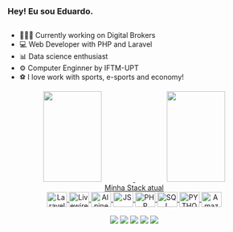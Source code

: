 ###  Hey! Eu sou Eduardo.
##
- 👨🏽‍💻 Currently working on Digital Brokers
- 💻 Web Developer with PHP and Laravel
- 📊 Data science enthusiast
- ⚙ Computer Enginner by IFTM-UPT
- ⚽ I love work with sports, e-sports and economy!

<div  align="center"  style="display: inline_block;">
<a  href="https://github.com/Eudu4rdo">
<img  height="180em"  width="48%"  src="https://github-readme-stats.vercel.app/api?username=Eudu4rdo&show_icons=true&theme=dark&include_all_commits=true&count_private=true"/>
<img  height="180em"  width="48%"  src="https://github-readme-stats.vercel.app/api/top-langs/?username=Eudu4rdo&layout=compact&langs_count=7&theme=dark"/>
</div>

<div  align="center"  style="display: inline_block;">
	Minha Stack atual<br>
	<img align="center"  alt="Laravel"  height="30"  width="40" src="https://cdn.jsdelivr.net/gh/devicons/devicon@latest/icons/laravel/laravel-line.svg" />
	<img align="center"  alt="Livewire"  height="30"  width="40" src="https://cdn.jsdelivr.net/gh/devicons/devicon@latest/icons/livewire/livewire-original.svg"/>
	<img align="center"  alt="AlpineJS"  height="30"  width="40" src="https://cdn.jsdelivr.net/gh/devicons/devicon@latest/icons/alpinejs/alpinejs-original.svg"/>
	<img  align="center"  alt="JS"  height="30"  width="40"  src="https://cdn.jsdelivr.net/gh/devicons/devicon/icons/javascript/javascript-original.svg" />
	<img  align="center"  alt="PHP"  height="30"  width="40"  src="https://cdn.jsdelivr.net/gh/devicons/devicon/icons/php/php-original.svg"/>
	<img  align="center"  alt="SQL"  height="30"  width="40"  src="https://cdn.jsdelivr.net/gh/devicons/devicon/icons/mysql/mysql-original-wordmark.svg"/>
	<img  align="center"  alt="PYTHON"  height="30"  width="40"  src="https://cdn.jsdelivr.net/gh/devicons/devicon/icons/python/python-original.svg"/>
	<img align="center"  alt="Amazon Web Services"  height="30"  width="40" src="https://cdn.jsdelivr.net/gh/devicons/devicon@latest/icons/amazonwebservices/amazonwebservices-original-wordmark.svg" />
</div>

<br>

<div  align="center">
<a  href="https://www.dio.me/users/eduardo_16953"  target="_blank"><img  src="https://img.shields.io/badge/Meu_perfil_da_DIO-2CA5E0?style=for-the-badge"  target="_blank"></a>
<a  href="https://t.me/@Eudu4rdo"  target="_blank"><img  src="https://img.shields.io/badge/Telegram-2CA5E0?style=for-the-badge&logo=telegram&logoColor=white"  target="_blank"></a>
<a  href="mailto:eg47202@gmail.com"  target="_blank"><img  src="https://img.shields.io/badge/Gmail-D14836?style=for-the-badge&logo=gmail&logoColor=white"  target="_blank"></a>
<a  href="https://www.behance.net/eduardogarcia17"  target="_blank"><img  src="https://img.shields.io/badge/-Behance-blue?style=for-the-badge&logo=behance&logoColor=white"  target="_blank"></a>
<a  href="https://www.linkedin.com/in/eudu4rdo/"  target="_blank"><img  src="https://img.shields.io/badge/LinkedIn-0077B5?style=for-the-badge&logo=linkedin&logoColor=white"  target="_blank"></a>
</div>

